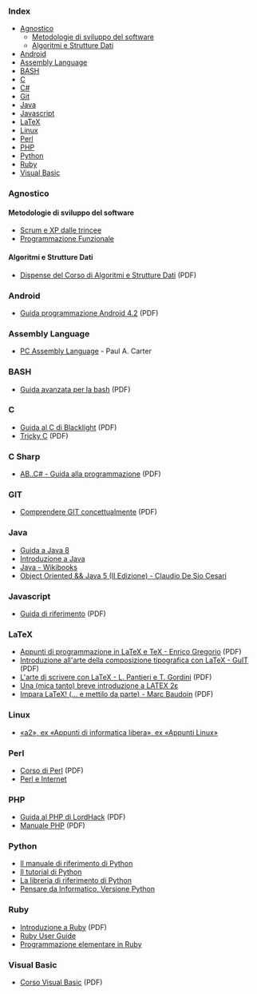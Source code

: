 ### Index

* [Agnostico](#agnostico)
  * [Metodologie di sviluppo del software](#metodologie-di-sviluppo-del-software)
  * [Algoritmi e Strutture Dati](#algoritmi-e-strutture-dati)
* [Android](#android)
* [Assembly Language](#assembly-language)
* [BASH](#bash)
* [C](#c)
* [C#](#c-sharp)
* [Git](#git)
* [Java](#java)
* [Javascript](#javascript)
* [LaTeX](#latex)
* [Linux](#linux)
* [Perl](#perl)
* [PHP](#php)
* [Python](#python)
* [Ruby](#ruby)
* [Visual Basic](#visual-basic)


### Agnostico

#### Metodologie di sviluppo del software

* [Scrum e XP dalle trincee](http://www.open-ware.org/ita/news/kniberg1.htm)
* [Programmazione Funzionale](http://minimalprocedure.pragmas.org/writings/programmazione_funzionale/programmazione_funzionale.html)


#### Algoritmi e Strutture Dati

* [Dispense del Corso di Algoritmi e Strutture Dati](http://www.dmi.unict.it/nicosia/lectures/programmazione-scientifica/algo.pdf) (PDF)


### Android

* [Guida programmazione Android 4.2](http://www.sprik.it/guida/Android4_2.pdf) (PDF)


### Assembly Language

* [PC Assembly Language](http://drpaulcarter.com/pcasm/) - Paul A. Carter


### BASH

* [Guida avanzata per la bash](http://www.dmi.unict.it/diraimondo/web/wp-content/uploads/classes/so/mirror-stuff/abs-guide.pdf) (PDF)


### C

* [Guida al C di Blacklight](http://blacklight.gotdns.org/guidac.pdf) (PDF)
* [Tricky C](http://www.ba.infn.it/~pierro/ebook/trickyc.pdf) (PDF)


### C Sharp

* [AB..C# - Guida alla programmazione](http://www.youblisher.com/files/publications/4/21542/pdf.pdf) (PDF)


### GIT

* [Comprendere GIT concettualmente](http://www.linuxtrent.it/sites/default/files/Comprendere%20Git%20concettualmente%20-%20Marco%20Ciampa%20-%20r1.pdf) (PDF)


### Java

* [Guida a Java 8](http://twiki.di.uniroma1.it/pub/Metod_prog/RS_INFO/lezioni.html)
* [Introduzione a Java](http://www.ateneonline.it/hyperbook/j_book/java2.htm)
* [Java - Wikibooks](https://it.wikibooks.org/wiki/Java)
* [Object Oriented && Java 5 (II Edizione) - Claudio De Sio Cesari](http://www.claudiodesio.com/download/oo_&&_java_5.zip)


### Javascript

* [Guida di riferimento](http://www.econ.uniurb.it/laerte/Reti_Internet_1/materiale/JavaScript.pdf) (PDF)


### LaTeX

* [Appunti di programmazione in LaTeX e TeX - Enrico Gregorio](http://profs.sci.univr.it/~gregorio/introtex.pdf) (PDF)
* [Introduzione all'arte della composizione tipografica con LaTeX - GuIT](http://www.guitex.org/home/images/doc/guidaguit-b5.pdf) (PDF)
* [L'arte di scrivere con LaTeX - L. Pantieri e T. Gordini](http://www.lorenzopantieri.net/LaTeX_files/ArteLaTeX.pdf) (PDF)
* [Una (mica tanto) breve introduzione a LATEX 2ε](http://www.ctan.org/tex-archive/info/lshort/italian)
* [Impara LaTeX! (... e mettilo da parte) - Marc Baudoin](https://users.dimi.uniud.it/~gianluca.gorni/TeX/itTeXdoc/impara_latex.pdf) (PDF)


### Linux

* [«a2», ex «Appunti di informatica libera», ex «Appunti Linux»](http://archive.org/download/AppuntiDiInformaticaLibera/)


### Perl

* [Corso di Perl](http://www.perl.it/documenti/articoli/mb_corso_perl/mb_corso_perl.pdf) (PDF)
* [Perl e Internet](http://www.ateneonline.it/hyperbook/p_book/perl2.htm)


### PHP

* [Guida al PHP di LordHack](http://www.lordhack.altervista.org/brdp.pdf) (PDF)
* [Manuale PHP](http://francescomuscolo.altervista.org/manuale_PHP.pdf) (PDF)


### Python

* [Il manuale di riferimento di Python](http://docs.python.it/html/ref/)
* [Il tutorial di Python](http://docs.python.it/html/tut/)
* [La libreria di riferimento di Python](http://docs.python.it/html/lib/)
* [Pensare da Informatico, Versione Python](http://www.python.it/doc/Howtothink/Howtothink-html-it/index.htm)


### Ruby

* [Introduzione a Ruby](http://tesi.cab.unipd.it/22937/1/Tesina_-_Introduzione_a_Ruby.pdf) (PDF)
* [Ruby User Guide](http://ruby-it.org/rug_it.zip)
* [Programmazione elementare in Ruby](http://minimalprocedure.pragmas.org/writings/programmazione_elementare_ruby/corso_elementare_ruby.html)


### Visual Basic

* [Corso Visual Basic](http://www.webalice.it/kindofapple/corsovb.pdf) (PDF)
